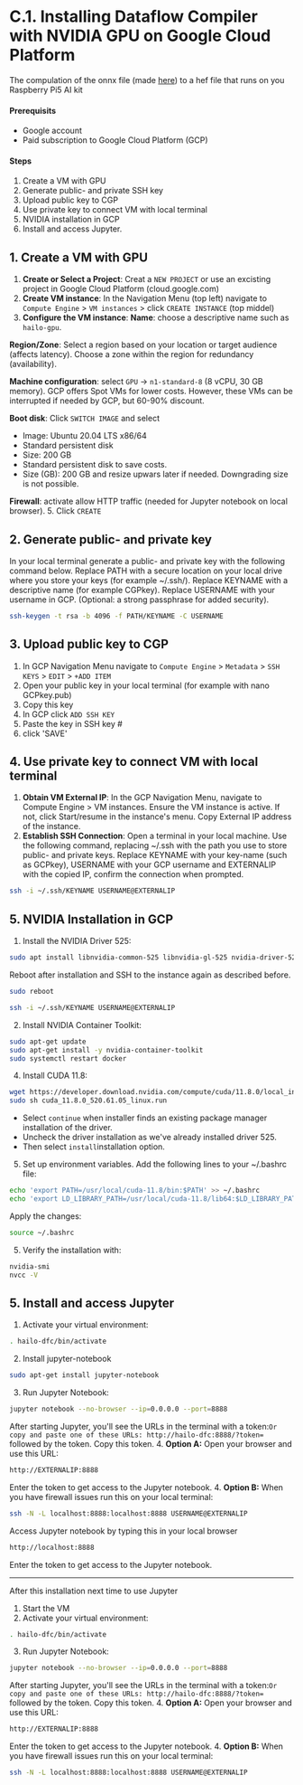 # C.1. Installing Dataflow Compiler with NVIDIA GPU on Google Cloud Platform

The compulation of the onnx file (made [here](https://github.com/marcory-hub/hailo/blob/main/colab_yolov8s_create_model.ipynb)) to a hef file that runs on you Raspberry Pi5 AI kit

#### Prerequisits
- Google account
- Paid subscription to Google Cloud Platform (GCP)

#### Steps
1. Create a VM with GPU
2. Generate public- and private SSH key
3. Upload public key to CGP
4. Use private key to connect VM with local terminal
5. NVIDIA installation in GCP
5. Install and access Jupyter.

## 1. Create a VM with GPU

1. **Create or Select a Project**: Creat a `NEW PROJECT` or use an excisting project in Google Cloud Platform (cloud.google.com)
2. **Create VM instance**: In the Navigation Menu (top left) navigate to `Compute Engine` > `VM instances` > click `CREATE INSTANCE` (top middel)
3. **Configure the VM instance**: 
**Name**: choose a descriptive name such as `hailo-gpu`.

**Region/Zone**: Select a region based on your location or target audience (affects latency). Choose a zone within the region for redundancy (availability). 

**Machine configuration**: select `GPU` -> `n1-standard-8` (8 vCPU, 30 GB memory). GCP offers Spot VMs for lower costs. However, these VMs can be interrupted if needed by GCP, but 60-90% discount. 

**Boot disk**: 
Click `SWITCH IMAGE` and select
  - Image: Ubuntu 20.04 LTS x86/64
  - Standard persistent disk
  - Size: 200 GB
  - Standard persistent disk to save costs. 
  - Size (GB): 200 GB and resize upwars later if needed. Downgrading size is not possible. 

**Firewall**: activate allow HTTP traffic (needed for Jupyter notebook on local browser).
5. Click `CREATE`

## 2. Generate public- and private key

In your local terminal generate a public- and private key with the following command below. Replace PATH with a secure location on your local drive where you store your keys (for example ~/.ssh/). Replace KEYNAME with a descriptive name (for example CGPkey). Replace USERNAME with your username in GCP. (Optional: a strong passphrase for added security).
```sh
ssh-keygen -t rsa -b 4096 -f PATH/KEYNAME -C USERNAME
```

## 3. Upload public key to CGP

1. In GCP Navigation Menu navigate to `Compute Engine` > `Metadata` > `SSH KEYS` > `EDIT` > `+ADD ITEM`
2. Open your public key in your local terminal (for example with nano GCPkey.pub)
3. Copy this key
4. In GCP click `ADD SSH KEY`
5. Paste the key in SSH key #
6. click 'SAVE'

## 4. Use private key to connect VM with local terminal

1. **Obtain VM External IP**: In the GCP Navigation Menu, navigate to Compute Engine > VM instances. Ensure the VM instance is active. If not, click Start/resume in the instance's menu. Copy External IP address of the instance.
2. **Establish SSH Connection**: Open a terminal in your local machine. Use the following command, replacing ~/.ssh with the path you use to store public- and private keys. Replace KEYNAME with your key-name (such as GCPkey), USERNAME with your GCP username and EXTERNALIP with the copied IP, confirm the connection when prompted.
```sh
ssh -i ~/.ssh/KEYNAME USERNAME@EXTERNALIP
```

## 5. NVIDIA Installation in GCP

1. Install the NVIDIA Driver 525:

```sh
sudo apt install libnvidia-common-525 libnvidia-gl-525 nvidia-driver-525 -y
```
Reboot after installation and SSH to the instance again as described before.
```sh
sudo reboot
```
```sh
ssh -i ~/.ssh/KEYNAME USERNAME@EXTERNALIP
```
2. Install NVIDIA Container Toolkit:
```sh
sudo apt-get update
sudo apt-get install -y nvidia-container-toolkit
sudo systemctl restart docker
```
4. Install CUDA 11.8:
```sh
wget https://developer.download.nvidia.com/compute/cuda/11.8.0/local_installers/cuda_11.8.0_520.61.05_linux.run
sudo sh cuda_11.8.0_520.61.05_linux.run
```
- Select `continue` when installer finds an existing package manager installation of the driver.
- Uncheck the driver installation as we've already installed driver 525.
- Then select `install`installation option.
5. Set up environment variables. Add the following lines to your ~/.bashrc file:
```sh
echo 'export PATH=/usr/local/cuda-11.8/bin:$PATH' >> ~/.bashrc
echo 'export LD_LIBRARY_PATH=/usr/local/cuda-11.8/lib64:$LD_LIBRARY_PATH' >> ~/.bashrc
```
Apply the changes:
```sh
source ~/.bashrc
```
5. Verify the installation with:
```sh
nvidia-smi
nvcc -V
```

## 5. Install and access Jupyter
1. Activate your virtual environment:
```sh
. hailo-dfc/bin/activate
```
2. Install jupyter-notebook
```sh
sudo apt-get install jupyter-notebook
```
3. Run Jupyter Notebook:
```sh
jupyter notebook --no-browser --ip=0.0.0.0 --port=8888
```
After starting Jupyter, you'll see the URLs in the terminal with a token:`Or copy and paste one of these URLs:
        http://hailo-dfc:8888/?token=` followed by the token.
Copy this token.
4. **Option A:** Open your browser and use this URL:
```sh
http://EXTERNALIP:8888
```
Enter the token to get access to the Jupyter notebook.
4. **Option B:** When you have firewall issues run this on your local terminal:
```sh
ssh -N -L localhost:8888:localhost:8888 USERNAME@EXTERNALIP
```
Access Jupyter notebook by typing this in your local browser
```sh
http://localhost:8888
```
Enter the token to get access to the Jupyter notebook.

---
After this installation next time to use Jupyter
1. Start the VM
2. Activate your virtual environment:
```sh
. hailo-dfc/bin/activate
```
3. Run Jupyter Notebook:
```sh
jupyter notebook --no-browser --ip=0.0.0.0 --port=8888
```
After starting Jupyter, you'll see the URLs in the terminal with a token:`Or copy and paste one of these URLs:
        http://hailo-dfc:8888/?token=` followed by the token.
Copy this token.
4. **Option A:** Open your browser and use this URL:
```sh
http://EXTERNALIP:8888
```
Enter the token to get access to the Jupyter notebook.
4. **Option B:** When you have firewall issues run this on your local terminal:
```sh
ssh -N -L localhost:8888:localhost:8888 USERNAME@EXTERNALIP
```

